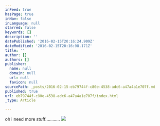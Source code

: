 ```yaml
---
inFeed: true
hasPage: true
inNav: false
inLanguage: null
starred: false
keywords: []
description: ''
datePublished: '2016-02-15T20:16:24.909Z'
dateModified: '2016-02-15T20:16:08.171Z'
title: ''
author: []
authors: []
publisher:
  name: null
  domain: null
  url: null
  favicon: null
sourcePath: _posts/2016-02-15-eb79744f-c80e-4538-adc6-a47a4a1e707f.md
published: true
url: eb79744f-c80e-4538-adc6-a47a4a1e707f/index.html
_type: Article

---
```

oh i need more stuff............
![](https://the-grid-user-content.s3-us-west-2.amazonaws.com/51cd52a2-b936-4c8f-bb79-09dc3ea4010c.png)